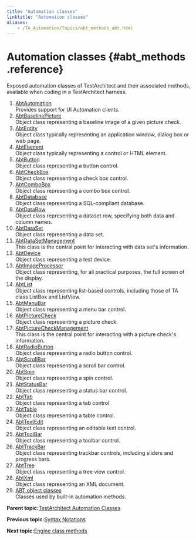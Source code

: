 ```yaml
--- 
title: "Automation classes"
linktitle: "Automation classes"
aliases: 
    - /TA_Automation/Topics/abt_methods_abt.html
---
```

# Automation classes {#abt_methods .reference}

Exposed automation classes of TestArchitect and their associated methods, available when coding in a TestArchitect harness.

1.  [AbtAutomation](../../TA_Automation/Topics/abt_AbtAutomation.html)  
Provides support for UI Automation clients.
2.  [AbtBaselinePicture](../../TA_Automation/Topics/abt_AbtBaselinePicture.html)  
Object class representing a baseline image of a given picture check.
3.  [AbtEntity](../../TA_Automation/Topics/abt_AbtEntity.html)  
Object class typically representing an application window, dialog box or web page.
4.  [AbtElement](../../TA_Automation/Topics/abt_AbtElement.html)  
Object class typically representing a control or HTML element.
5.  [AbtButton](../../TA_Automation/Topics/abt_AbtButton.html)  
Object class representing a button control.
6.  [AbtCheckBox](../../TA_Automation/Topics/abt_AbtCheckBox.html)  
Object class representing a check box control.
7.  [AbtComboBox](../../TA_Automation/Topics/abt_AbtComboBox.html)  
Object class representing a combo box control.
8.  [AbtDatabase](../../TA_Automation/Topics/abt_Database.html)  
Object class representing a SQL-compliant database.
9.  [AbtDataRow](../../TA_Automation/Topics/abt_AbtDataRow.html)  
Object class representing a dataset row, specifying both data and column names.
10. [AbtDataSet](../../TA_Automation/Topics/abt_AbtDataSet.html)  
Object class representing a data set.
11. [AbtDataSetManagement](../../TA_Automation/Topics/abt_AbtDataSetManagement.html)  
This class is the central point for interacting with data set's information.
12. [AbtDevice](../../TA_Automation/Topics/abt_Device.html)  
Object class representing a test device.
13. [AbtImageProcessor](../../TA_Automation/Topics/abt_ImageProcessor.html)  
Object class representing, for all practical purposes, the full screen of the display.
14. [AbtList](../../TA_Automation/Topics/abt_AbtList.html)  
Object class representing list-based controls, including those of TA class ListBox and ListView.
15. [AbtMenuBar](../../TA_Automation/Topics/abt_AbtMenuBar.html)  
Object class representing a menu bar control.
16. [AbtPictureCheck](../../TA_Automation/Topics/abt_AbtPictureCheck.html)  
Object class representing a picture check.
17. [AbtPictureCheckManagement](../../TA_Automation/Topics/abt_AbtPictureCheckManagement.html)  
This class is the central point for interacting with a picture check's information.
18. [AbtRadioButton](../../TA_Automation/Topics/abt_AbtRadioButton.html)  
Object class representing a radio button control.
19. [AbtScrollBar](../../TA_Automation/Topics/abt_AbtScrollBar.html)  
Object class representing a scroll bar control.
20. [AbtSpin](../../TA_Automation/Topics/abt_Spin.html)  
Object class representing a spin control.
21. [AbtStatusBar](../../TA_Automation/Topics/abt_AbtStatusBar.html)  
Object class representing a status bar control.
22. [AbtTab](../../TA_Automation/Topics/abt_AbtTab.html)  
Object class representing a tab control.
23. [AbtTable](../../TA_Automation/Topics/abt_AbtTable.html)  
Object class representing a table control.
24. [AbtTextEdit](../../TA_Automation/Topics/abt_AbtTextEdit.html)  
Object class representing an editable text control.
25. [AbtToolBar](../../TA_Automation/Topics/abt_AbtToolBar.html)  
Object class representing a toolbar control.
26. [AbtTrackBar](../../TA_Automation/Topics/abt_AbtTrackBar.html)  
Object class representing trackbar controls, including sliders and progress bars.
27. [AbtTree](../../TA_Automation/Topics/abt_AbtTree.html)  
Object class representing a tree view control.
28. [AbtXml](../../TA_Automation/Topics/abt_AbtXML.html)  
Object class representing an XML document.
29. [ABT object classes](../../TA_Automation/Topics/abt_constant.html)  
Classes used by built-in automation methods.

**Parent topic:**[TestArchitect Automation Classes](../../TA_Automation/Topics/abt_automation_classes.html)

**Previous topic:**[Syntax Notations](../../TA_Automation/Topics/abt_syntax_notations.html)

**Next topic:**[Engine class methods](../../TA_Automation/Topics/abtf_Engine_classes.html)

